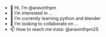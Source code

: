 - 👋 Hi, I’m @aravinthpm
- 👀 I’m interested in ...
- 🌱 I’m currently learning python and blender
- 💞️ I’m looking to collaborate on ...
- 📫 How to reach me insta: @aravinthpm25

<!---
aravinthpm/aravinthpm is a ✨ special ✨ repository because its `README.md` (this file) appears on your GitHub profile.
You can click the Preview link to take a look at your changes.
--->
